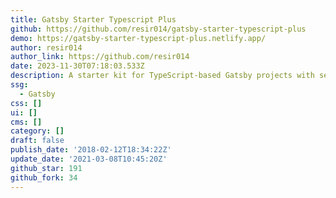 ```yaml
---
title: Gatsby Starter Typescript Plus
github: https://github.com/resir014/gatsby-starter-typescript-plus
demo: https://gatsby-starter-typescript-plus.netlify.app/
author: resir014
author_link: https://github.com/resir014
date: 2023-11-30T07:18:03.533Z
description: A starter kit for TypeScript-based Gatsby projects with sensible defaults.
ssg:
  - Gatsby
css: []
ui: []
cms: []
category: []
draft: false
publish_date: '2018-02-12T18:34:22Z'
update_date: '2021-03-08T10:45:20Z'
github_star: 191
github_fork: 34
---
```

